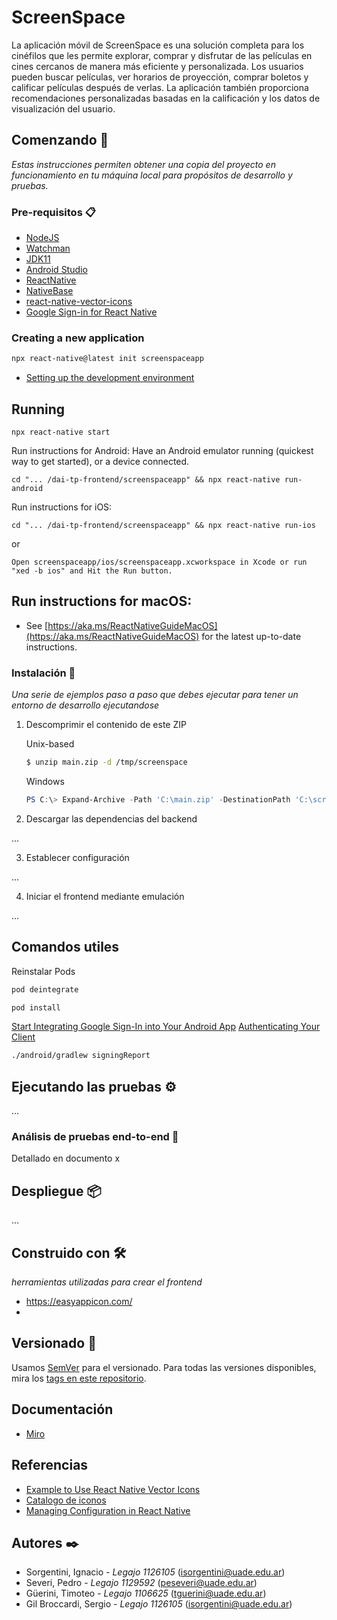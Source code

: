 # ScreenSpace
La aplicación móvil de ScreenSpace es una solución completa para los cinéfilos que les permite explorar, comprar y disfrutar de las películas en cines cercanos de manera más eficiente y personalizada. Los usuarios pueden buscar películas, ver horarios de proyección, comprar boletos y calificar películas después de verlas. La aplicación también proporciona recomendaciones personalizadas basadas en la calificación y los datos de visualización del usuario.

## Comenzando 🚀

_Estas instrucciones permiten obtener una copia del proyecto en funcionamiento en tu máquina local para propósitos de desarrollo y pruebas._

### Pre-requisitos 📋

* [NodeJS](https://nodejs.org/es/)
* [Watchman](https://facebook.github.io/watchman/)
* [JDK11](https://www.oracle.com/java/technologies/javase/jdk11-archive-downloads.html)
* [Android Studio](https://developer.android.com/studio/)
* [ReactNative](https://reactnative.dev/)
* [NativeBase](https://docs.nativebase.io/)
* [react-native-vector-icons](https://github.com/oblador/react-native-vector-icons)
* [Google Sign-in for React Native](https://github.com/react-native-google-signin/google-signin)

### Creating a new application
```bash
npx react-native@latest init screenspaceapp
```

- [Setting up the development environment](https://reactnative.dev/docs/environment-setup)

## Running

```
npx react-native start
```

Run instructions for Android: Have an Android emulator running (quickest way to get started), or a device connected.
```
cd "... /dai-tp-frontend/screenspaceapp" && npx react-native run-android
```

Run instructions for iOS:
```
cd "... /dai-tp-frontend/screenspaceapp" && npx react-native run-ios
```
or
```
Open screenspaceapp/ios/screenspaceapp.xcworkspace in Xcode or run "xed -b ios" and Hit the Run button.
```

## Run instructions for macOS:
- See [https://aka.ms/ReactNativeGuideMacOS](https://aka.ms/ReactNativeGuideMacOS) for the latest up-to-date instructions.

### Instalación 🔧

_Una serie de ejemplos paso a paso que debes ejecutar para tener un entorno de desarrollo ejecutandose_

1. Descomprimir el contenido de este ZIP

    Unix-based
    ```Bash
    $ unzip main.zip -d /tmp/screenspace
    ```
    
    Windows
    ```PowerShell
    PS C:\> Expand-Archive -Path 'C:\main.zip' -DestinationPath 'C:\screenspace\'
    ```

2. Descargar las dependencias del backend

...

3. Establecer configuración

...

4. Iniciar el frontend mediante emulación

...


## Comandos utiles

Reinstalar Pods
```Bash
pod deintegrate

pod install
```

[Start Integrating Google Sign-In into Your Android App](https://developers.google.com/identity/sign-in/android/start-integrating)
[Authenticating Your Client](https://developers.google.com/android/guides/client-auth)
```Bash
./android/gradlew signingReport
```

## Ejecutando las pruebas ⚙️

...

### Análisis de pruebas end-to-end 🔩

Detallado en documento x

## Despliegue 📦

...

## Construido con 🛠️

_herramientas utilizadas para crear el frontend_

- https://easyappicon.com/
- 

## Versionado 📌

Usamos [SemVer](http://semver.org/) para el versionado. Para todas las versiones disponibles, mira los [tags en este repositorio](https://github.com/sbroccardi/dai-tp-frontend/tags).

## Documentación
- [Miro](https://miro.com/app/board/uXjVMbn0zvo=/)

## Referencias
- [Example to Use React Native Vector Icons](https://aboutreact.com/react-native-vector-icons/)
- [Catalogo de iconos](https://oblador.github.io/react-native-vector-icons/)
- [Managing Configuration in React Native](https://medium.com/differential/managing-configuration-in-react-native-cd2dfb5e6f7b)

## Autores ✒️

* Sorgentini, Ignacio - *Legajo 1126105* (isorgentini@uade.edu.ar)
* Severi, Pedro - *Legajo 1129592* (peseveri@uade.edu.ar)
* Güerini, Timoteo - *Legajo 1106625* (tguerini@uade.edu.ar)
* Gil Broccardi, Sergio - *Legajo 1126105* (isorgentini@uade.edu.ar)
